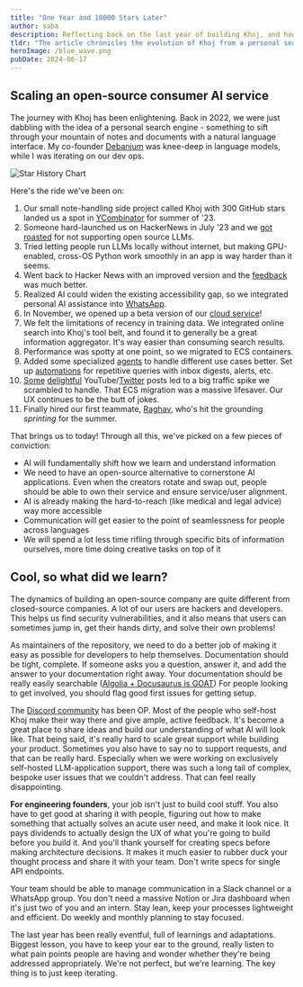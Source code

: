```yaml
---
title: "One Year and 10000 Stars Later"
author: saba
description: Reflecting back on the last year of building Khoj, and how we got here.
tldr: "The article chronicles the evolution of Khoj from a personal search engine to an open-source cloud service leveraging large language models, online search, and other AI tools, while emphasizing key lessons learned in building an open-source company like prioritizing documentation, community engagement, and iterative development to address user needs."
heroImage: /blue_wave.png
pubDate: 2024-06-17
---
```

## Scaling an open-source consumer AI service

The journey with Khoj has been enlightening. Back in 2022, we were just dabbling with the idea of a personal search engine - something to sift through your mountain of notes and documents with a natural language interface. My co-founder [Debanjum](https://linkedin.com/in/debanjum) was knee-deep in language models, while I was iterating on our dev ops.


![Star History Chart](https://assets.khoj.dev/star-history-202467.png)

Here's the ride we've been on:

1. Our small note-handling side project called Khoj with 300 GitHub stars landed us a spot in [YCombinator](https://ycombinator.com) for summer of '23.
2. Someone hard-launched us on HackerNews in July '23 and we [got roasted](https://news.ycombinator.com/item?id=36641542) for not supporting open source LLMs.
3. Tried letting people run LLMs locally without internet, but making GPU-enabled, cross-OS Python work smoothly in an app is way harder than it seems.
4. Went back to Hacker News with an improved version and the [feedback](https://news.ycombinator.com/item?id=36933452) was much better.
5. Realized AI could widen the existing accessibility gap, so we integrated personal AI assistance into [WhatsApp](https://www.ycombinator.com/launches/JG4-khoj-your-superhuman-companion).
6. In November, we opened up a beta version of our [cloud service](https://app.khoj.dev)!
7. We felt the limitations of recency in training data. We integrated online search into Khoj's tool belt, and found it to generally be a great information aggregator. It's way easier than consuming search results.
8. Performance was spotty at one point, so we migrated to ECS containers.
9. Added some specialized [agents](https://app.khoj.dev/agents) to handle different use cases better. Set up [automations](https://app.khoj.dev/automations) for repetitive queries with inbox digests, alerts, etc.
10. [Some](https://www.youtube.com/watch?v=Lnx2K4TOnC4)  [delightful](https://www.youtube.com/watch?v=10DUZA4KEvg) YouTube/[Twitter](https://x.com/tuturetom/status/1792877330571944078) posts led to a big traffic spike we scrambled to handle. That ECS migration was a massive lifesaver. Our UX continues to be the butt of jokes.
11. Finally hired our first teammate, [Raghav](https://www.linkedin.com/in/raghavtirumale/), who's hit the grounding *sprinting* for the summer.

That brings us to today! Through all this, we've picked on a few pieces of conviction:

- AI will fundamentally shift how we learn and understand information
- We need to have an open-source alternative to cornerstone AI applications. Even when the creators rotate and swap out, people should be able to own their service and ensure service/user alignment.
- AI is already making the hard-to-reach (like medical and legal advice) way more accessible
- Communication will get easier to the point of seamlessness for people across languages
- We will spend a lot less time rifling through specific bits of information ourselves, more time doing creative tasks on top of it

## Cool, so what did we learn?

The dynamics of building an open-source company are quite different from closed-source companies. A lot of our users are hackers and developers. This helps us find security vulnerabilities, and it also means that users can sometimes jump in, get their hands dirty, and solve their own problems!

As maintainers of the repository, we need to do a better job of making it easy as possible for developers to help themselves. Documentation should be tight, complete. If someone asks you a question, answer it, and add the answer to your documentation right away. Your documentation should be really easily searchable ([Algolia + Docusaurus is GOAT](https://docusaurus.io/docs/search#using-algolia-docsearch)) For people looking to get involved, you should flag good first issues for getting setup.

The [Discord community](https://discord.gg/BDgyabRM6e) has been OP. Most of the people who self-host Khoj make their way there and give ample, active feedback. It's become a great place to share ideas and build our understanding of what AI will look like. That being said, it's really hard to scale great support while building your product. Sometimes you also have to say no to support requests, and that can be really hard. Especially when we were working on exclusively self-hosted LLM-application support, there was such a long tail of complex, bespoke user issues that we couldn't address. That can feel really disappointing.

**For engineering founders**, your job isn't just to build cool stuff. You also have to get good at sharing it with people, figuring out how to make something that actually solves an acute user need, and make it look nice. It pays dividends to actually design the UX of what you're going to build before you build it. And you'll thank yourself for creating specs before making architecture decisions. It makes it much easier to rubber duck your thought process and share it with your team. Don't write specs for single API endpoints.

Your team should be able to manage communication in a Slack channel or a WhatsApp group. You don't need a massive Notion or Jira dashboard when it's just two of you and an intern. Stay lean, keep your processes lightweight and efficient. Do weekly and monthly planning to stay focused.

The last year has been really eventful, full of learnings and adaptations. Biggest lesson, you have to keep your ear to the ground, really listen to what pain points people are having and wonder whether they're being addressed appropriately. We're not perfect, but we're learning. The key thing is to just keep iterating.